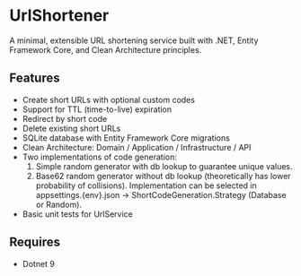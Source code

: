 # UrlShortener

A minimal, extensible URL shortening service built with .NET, Entity Framework Core, and Clean Architecture principles.

## Features

- Create short URLs with optional custom codes
- Support for TTL (time-to-live) expiration
- Redirect by short code
- Delete existing short URLs
- SQLite database with Entity Framework Core migrations
- Clean Architecture: Domain / Application / Infrastructure / API
- Two implementations of code generation:
	1. Simple random generator with db lookup to guarantee unique values. 
	2. Base62 random generator without db lookup (theoretically has lower probability of collisions).
	Implementation can be selected in appsettings.{env}.json -> ShortCodeGeneration.Strategy (Database or Random).
- Basic unit tests for UrlService

## Requires
- Dotnet 9
